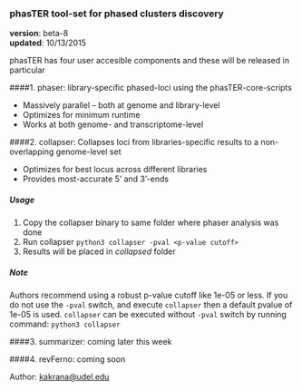 ### phasTER tool-set for phased clusters discovery
**version**: beta-8  
**updated**: 10/13/2015  

phasTER has four user accesible components and these will be released in particular

####1. phaser: library-specific phased-loci using the phasTER-core-scripts
  * Massively parallel – both at genome and library-level
  * Optimizes for minimum runtime
  * Works at both genome- and transcriptome-level

####2. collapser: Collapses loci from libraries-specific results to a non-overlapping genome-level set
  * Optimizes for best locus across different libraries
  * Provides most-accurate 5’ and 3’-ends

##### Usage
  1. Copy the collapser binary to same folder where phaser analysis was done
  2. Run collapser `python3 collapser -pval <p-value cutoff>`
  3. Results will be placed in *collapsed* folder

##### Note
Authors recommend using a robust p-value cutoff like 1e-05 or less. If you do not use the `-pval` switch, and execute 
`collapser` then a default pvalue of 1e-05 is used. `collapser` can be executed without `-pval` switch by running command:
`python3 collapser`

####3. summarizer: coming later this week

####4. revFerno: coming soon


Author: kakrana@udel.edu
